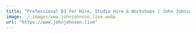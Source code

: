 ```yaml
---
title: "Professional DJ for Hire, Studio Hire & Workshops | John Johnson"
image: ./_images/www.johnjohnson.live.webp
url: "https://www.johnjohnson.live"
---
```

